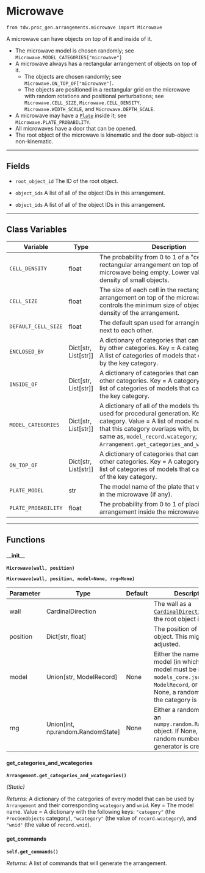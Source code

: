 # Microwave

`from tdw.proc_gen.arrangements.microwave import Microwave`

A microwave can have objects on top of it and inside of it.

- The microwave model is chosen randomly; see `Microwave.MODEL_CATEGORIES["microwave"]`
- A microwave always has a rectangular arrangement of objects on top of it.
  - The objects are chosen randomly; see `Microwave.ON_TOP_OF["microwave"]`.
  - The objects are positioned in a rectangular grid on the microwave with random rotations and positional perturbations; see `Microwave.CELL_SIZE`, `Microwave.CELL_DENSITY`, `Microwave.WIDTH_SCALE`, and `Microwave.DEPTH_SCALE`.
- A microwave may have a [`Plate`](plate.md) inside it; see `Microwave.PLATE_PROBABILITY`.
- All microwaves have a door that can be opened.
- The root object of the microwave is kinematic and the door sub-object is non-kinematic.

***

## Fields

- `root_object_id` The ID of the root object.

- `object_ids` A list of all of the object IDs in this arrangement.

- `object_ids` A list of all of the object IDs in this arrangement.

***

## Class Variables

| Variable | Type | Description | Value |
| --- | --- | --- | --- |
| `CELL_DENSITY` | float | The probability from 0 to 1 of a "cell" in the rectangular arrangement  on top of the microwave being empty. Lower value = a higher density of small objects. | `0.4` |
| `CELL_SIZE` | float | The size of each cell in the rectangular arrangement on top of the microwave. This controls the minimum size of objects and the density of the arrangement. | `0.05` |
| `DEFAULT_CELL_SIZE` | float | The default span used for arranging objects next to each other. | `0.6096` |
| `ENCLOSED_BY` | Dict[str, List[str]] | A dictionary of categories that can be enclosed by other categories. Key = A category. Value = A list of categories of models that can enclosed by the key category. | `loads(Path(resource_filename(__name__, "data/enclosed_by.json")).read_text())` |
| `INSIDE_OF` | Dict[str, List[str]] | A dictionary of categories that can be inside of other categories. Key = A category. Value = A list of categories of models that can inside of the key category. | `loads(Path(resource_filename(__name__, "data/inside_of.json")).read_text())` |
| `MODEL_CATEGORIES` | Dict[str, List[str]] | A dictionary of all of the models that may be used for procedural generation. Key = The category. Value = A list of model names. Note that this category overlaps with, but is not the same as, `model_record.wcategory`; see: `Arrangement.get_categories_and_wcategories()`. | `loads(Path(resource_filename(__name__, "data/models.json")).read_text())` |
| `ON_TOP_OF` | Dict[str, List[str]] | A dictionary of categories that can be on top of other categories. Key = A category. Value = A list of categories of models that can be on top of the key category. | `loads(Path(resource_filename(__name__, "data/on_top_of.json")).read_text())` |
| `PLATE_MODEL` | str | The model name of the plate that will be placed in the microwave (if any). | `"plate06"` |
| `PLATE_PROBABILITY` | float | The probability from 0 to 1 of placing a [`Plate`](plate.md) arrangement inside the microwave. | `0.7` |

***

## Functions

#### \_\_init\_\_

**`Microwave(wall, position)`**

**`Microwave(wall, position, model=None, rng=None)`**

| Parameter | Type | Default | Description |
| --- | --- | --- | --- |
| wall |  CardinalDirection |  | The wall as a [`CardinalDirection`](../../cardinal_direction.md) that the root object is next to. |
| position |  Dict[str, float] |  | The position of the root object. This might be adjusted. |
| model |  Union[str, ModelRecord] | None | Either the name of the model (in which case the model must be in `models_core.json`), or a `ModelRecord`, or None. If None, a random model in the category is selected. |
| rng |  Union[int, np.random.RandomState] | None | Either a random seed or an `numpy.random.RandomState` object. If None, a new random number generator is created. |

#### get_categories_and_wcategories

**`Arrangement.get_categories_and_wcategories()`**

_(Static)_

_Returns:_  A dictionary of the categories of every model that can be used by `Arrangement` and their corresponding `wcategory` and `wnid`. Key = The model name. Value = A dictionary with the following keys: `"category"` (the `ProcGenObjects` category), `"wcategory"` (the value of `record.wcategory`), and `"wnid"` (the value of `record.wnid`).

#### get_commands

**`self.get_commands()`**

_Returns:_  A list of commands that will generate the arrangement.